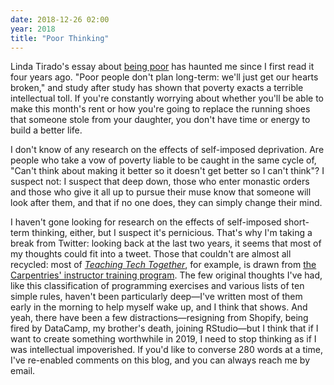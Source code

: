 ```yaml
---
date: 2018-12-26 02:00
year: 2018
title: "Poor Thinking"
---
```


Linda Tirado's essay about [being poor](https://www.theguardian.com/society/2014/sep/21/linda-tirado-poverty-hand-to-mouth-extract)
has haunted me since I first read it four years ago.
"Poor people don't plan long-term: we'll just get our hearts broken,"
and study after study has shown that poverty exacts a terrible intellectual toll.
If you're constantly worrying about whether you'll be able to make this month's rent
or how you're going to replace the running shoes that someone stole from your daughter,
you don't have time or energy to build a better life.

I don't know of any research on the effects of self-imposed deprivation.
Are people who take a vow of poverty liable to be caught in the same cycle of,
"Can't think about making it better so it doesn't get better so I can't think"?
I suspect not:
I suspect that deep down,
those who enter monastic orders and those who give it all up to pursue their muse
know that someone will look after them,
and that if no one does,
they can simply change their mind.

I haven't gone looking for research on the effects of self-imposed short-term thinking,
either,
but I suspect it's pernicious.
That's why I'm taking a break from Twitter:
looking back at the last two years,
it seems that most of my thoughts could fit into a tweet.
Those that couldn't are almost all recycled:
most of *[Teaching Tech Together](http://teachtogether.tech)*,
for example,
is drawn from [the Carpentries' instructor training program](https://carpentries.github.io/instructor-training/).
The few original thoughts I've had,
like this classification of programming exercises
and various lists of ten simple rules,
haven't been particularly deep—I've written most of them early in the morning
to help myself wake up,
and I think that shows.
And yeah,
there have been a few distractions—resigning from Shopify,
being fired by DataCamp,
my brother's death,
joining RStudio—but
I think that if I want to create something worthwhile in 2019,
I need to stop thinking as if I was intellectual impoverished.
If you'd like to converse 280 words at a time,
I've re-enabled comments on this blog,
and you can always reach me by email.
